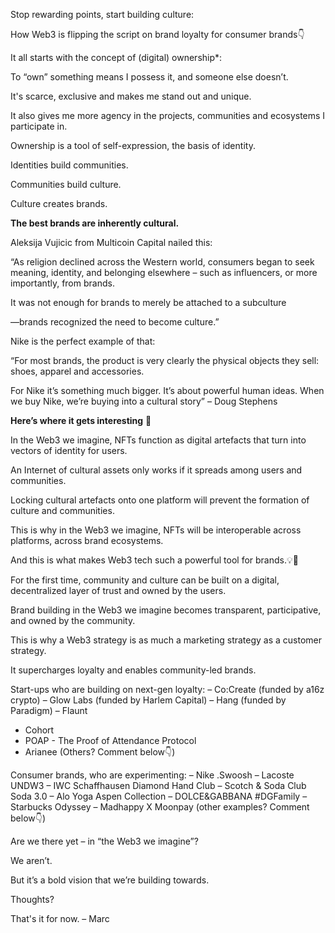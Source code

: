 Stop rewarding points, start building culture: 

How Web3 is flipping the script on brand loyalty for consumer brands👇

It all starts with the concept of (digital) ownership*: 

To “own” something means I possess it, and someone else doesn’t.

It's scarce, exclusive and makes me stand out and unique. 

It also gives me more agency in the projects, communities and ecosystems I participate in.
 
Ownership is a tool of self-expression, the basis of identity. 

Identities build communities. 

Communities build culture. 

Culture creates brands.
 
**The best brands are inherently cultural.**

Aleksija Vujicic from Multicoin Capital nailed this: 

“As religion declined across the Western world, consumers began to seek meaning, identity, and belonging elsewhere – such as influencers, or more importantly, from brands.

 It was not enough for brands to merely be attached to a subculture

—brands recognized the need to become culture.”

Nike is the perfect example of that: 

“For most brands, the product is very clearly the physical objects they sell: shoes, apparel and accessories. 

For Nike it’s something much bigger. It’s about powerful human ideas. When we buy Nike, we’re buying into a cultural story” – Doug Stephens
 
**Here’s where it gets interesting** 🤯
 
In the Web3 we imagine, NFTs function as digital artefacts that turn into vectors of identity for users.

An Internet of cultural assets only works if it spreads among users and communities. 

Locking cultural artefacts onto one platform will prevent the formation of culture and communities.

This is why in the Web3 we imagine, NFTs will be interoperable across platforms, across brand ecosystems. 
 
And this is what makes Web3 tech such a powerful tool for brands.💡🤯
 
For the first time, community and culture can be built on a digital, decentralized layer of trust and owned by the users.

Brand building in the Web3 we imagine becomes transparent, participative, and owned by the community. 

This is why a Web3 strategy is as much a marketing strategy as a customer strategy. 

It supercharges loyalty and enables community-led brands.

Start-ups who are building on next-gen loyalty: 
– Co:Create (funded by a16z crypto)
– Glow Labs (funded by Harlem Capital)
– Hang (funded by Paradigm)
– Flaunt
- Cohort 
- POAP - The Proof of Attendance Protocol 
- Arianee 
(Others? Comment below👇)

Consumer brands, who are experimenting: 
– Nike .Swoosh
– Lacoste UNDW3 
– IWC Schaffhausen Diamond Hand Club 
– Scotch & Soda Club Soda 3.0
– Alo Yoga Aspen Collection 
– DOLCE&GABBANA #DGFamily
– Starbucks Odyssey
– Madhappy X Moonpay
(other examples? Comment below👇)

Are we there yet – in “the Web3 we imagine”? 

We aren’t. 

But it’s a bold vision that we’re building towards. 

Thoughts? 

That's it for now. 
– Marc
